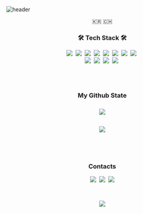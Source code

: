 

![header](https://capsule-render.vercel.app/api?type=waving&color=auto&height=150&section=header&text=Haneul-Lee&fontSize=70&animation=twinkling)

<p align="center">🇰🇷 🇨🇭</p>

<h3 align="center">🛠 Tech Stack 🛠</h3>
<p align="center">
  <img src="https://img.shields.io/static/v1?label=&message=javascript&color=blue"/></a>&nbsp 
  <img src="https://img.shields.io/static/v1?label=&message=HTML&color=red"/></a>&nbsp 
  <img src="https://img.shields.io/static/v1?label=&message=CSS&color=green"/></a>&nbsp 
  <img src="https://img.shields.io/static/v1?label=&message=React&color=skyblue"/></a>&nbsp 
  <img src="https://img.shields.io/static/v1?label=&message=Typescript&color=navy/"></a>&nbsp 
  <img src="https://img.shields.io/static/v1?label=&message=SASS&color=pink"/></a>&nbsp 
  <img src="https://img.shields.io/static/v1?label=&message=Redux&color=orange"/></a>&nbsp 
  <img src="https://img.shields.io/static/v1?label=&message=nodeJS&color="/></a>&nbsp 
  <br>
  <img src="https://img.shields.io/static/v1?label=&message=NextJS&color=grey"/></a>&nbsp 
  <img src="https://img.shields.io/static/v1?label=&message=Python&color=lightblue"/></a>&nbsp 
  <img src="https://img.shields.io/static/v1?label=&message=Django&color=critical"/></a>&nbsp 
  <img src="https://img.shields.io/static/v1?label=&message=AWS&color=purple"/></a>&nbsp
</p>

<br><br>
<h3 align="center">My Github State</h3>
<p align="center">
  <a href="https://github.com/haneulee">
    <img align="center" style="margin:0.5rem" src="https://github-readme-stats.vercel.app/api?username=haneulee&show_icons=true&theme=radical"/>
  </a>
</p>

<p align="center">
  <a href="https://github.com/haneulee">
    <img align="center" style="margin:0.5rem" src="https://github-readme-stats.vercel.app/api/top-langs/?username=haneulee&hide=html,css&title_color=ffffff&text_color=c9cacc&icon_color=4AB197&bg_color=1A2B34" />
  </a>
</p>





<br><br>
<h3 align="center">Contacts </h3>
<p align="center">
  <a href="https://haneulee.github.io"><img src="https://img.shields.io/badge/Devlog-navy?style=flat&logo=Vimeo&logoColor=white&link=https://haneulee.github.io"/></a>&nbsp
  <a href="mailto:lovesky4294@gmail.com"><img src="https://img.shields.io/badge/Email-red?style=flat&logo=Gmail&logoColor=white&link=mailto:lovesky4294@gmail.com"/></a>&nbsp
  <a href="https://linkedin.com/in/hnlee"><img src="https://img.shields.io/badge/LinkedIn-blue?style=flat&logo=LinkedIn&logoColor=white&link=https://linkedin.com/in/hnlee"/></a>
</p>
<br>

<p align="center">
  <a href="https://hits.seeyoufarm.com"><img src="https://hits.seeyoufarm.com/api/count/incr/badge.svg?url=https%3A%2F%2Fgithub.com%2Fhaneulee&count_bg=%23ED6DA3&title_bg=%2386757E&icon=github.svg&icon_color=%23E1DEDE&title=hits&edge_flat=false"/></a>
</p>

<!--
**haneulee/haneulee** is a ✨ _special_ ✨ repository because its `README.md` (this file) appears on your GitHub profile.

Here are some ideas to get you started:

- 🔭 I’m currently working on ...
- 🌱 I’m currently learning ...
- 👯 I’m looking to collaborate on ...
- 🤔 I’m looking for help with ...
- 💬 Ask me about ...
- 📫 How to reach me: ...
- 😄 Pronouns: ...
- ⚡ Fun fact: ...
-->
